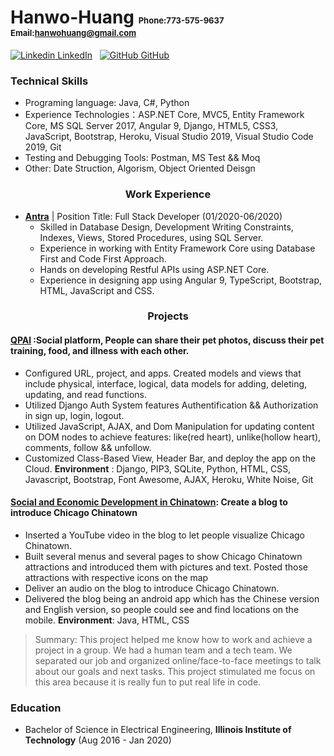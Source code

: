 # **Hanwo-Huang**           <font size = "2"> Phone:773-575-9637  Email:hanwohuang@gmail.com</font>
[![Linkedin](https://i.stack.imgur.com/gVE0j.png) LinkedIn](https://www.linkedin.com/in/hanwo-huang/)
&nbsp;
[![GitHub](https://i.stack.imgur.com/tskMh.png) GitHub](https://github.com/ilhhw88/)

### **Technical Skills**
- Programing language: Java, C#, Python
- Experience Technologies：ASP.NET Core, MVC5, Entity Framework Core, MS SQL Server 2017, Angular 9, Django, HTML5, CSS3, JavaScript, Bootstrap, Heroku, Visual Studio 2019, Visual Studio Code 2019, Git
- Testing and Debugging Tools: Postman, MS Test && Moq
- Other: Date Struction, Algorism, Object Oriented Deisgn
### <center> **Work Experience** </Center>
- **[Antra](https://antra.com/)** | Position Title: Full Stack Developer (01/2020-06/2020)
    -   Skilled in Database Design, Development Writing Constraints, Indexes, Views, Stored Procedures, using SQL Server. 
    -   Experience in working with Entity Framework Core using Database First and Code First Approach. 
    - Hands on developing Restful APIs using ASP.NET Core. 
    - Experience in designing app using Angular 9, TypeScript, Bootstrap, HTML, JavaScript and CSS.
  
    
### <center> **Projects** </center>

#### **[QPAl](https://damp-temple-09335.herokuapp.com)** :Social platform, People can share their pet photos, discuss their pet training, food, and illness with each other.
-	Configured URL, project, and apps. Created models and views that include physical, interface, logical, data models for adding, deleting, updating, and read functions.
-	Utilized Django Auth System features Authentification && Authorization in sign up, login, logout.
-	Utilized JavaScript, AJAX, and Dom Manipulation for updating content on DOM nodes to achieve features: like(red heart), unlike(hollow heart), comments, follow && unfollow.
- Customized Class-Based View, Header Bar, and deploy the app on the Cloud.
**Environment** :  Django, PIP3, SQLite, Python, HTML, CSS, Javascript, Bootstrap, Font Awesome, 
AJAX, Heroku, White Noise, Git

#### **[Social and Economic Development in Chinatown](https://tech-team-chinatown-ipro-497-313.github.io/TECH-team/index.html)**: Create a blog to introduce Chicago Chinatown
- Inserted a YouTube video in the blog to let people visualize Chicago Chinatown.
-  Built several menus and several pages to show Chicago Chinatown attractions and introduced them with pictures and text. Posted those attractions with respective icons on the map
-  Deliver an audio on the blog to introduce Chicago Chinatown.
-  Delivered the blog being an android app which has the Chinese version and English version, so people could see and find locations on the mobile.
**Environment**: Java, HTML, CSS
>Summary: This project helped me know how to work and achieve a project in a group. We had a human team and a tech team. We separated our job and organized online/face-to-face meetings to talk about our goals and next tasks. This project stimulated me  focus on this area because it is really fun to put real life in code.

### **Education** 
- Bachelor of Science in Electrical Engineering, **Illinois Institute of Technology**  (Aug 2016 - Jan 2020)

